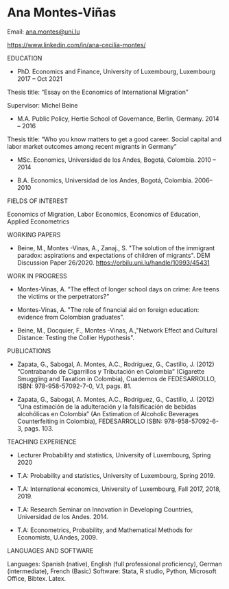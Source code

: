 # Ana Montes-Viñas
Email: ana.montes@uni.lu

https://www.linkedin.com/in/ana-cecilia-montes/

EDUCATION

- PhD. Economics and Finance, University of Luxembourg, Luxembourg 2017 – Oct 2021	

Thesis title: “Essay on the Economics of International Migration”

Supervisor: Michel Beine

- M.A. Public Policy, Hertie School of Governance, Berlin, Germany. 2014 – 2016	

Thesis title: “Who you know matters to get a good career. Social capital and labor market outcomes among recent migrants in Germany”

- MSc. Economics, Universidad de los Andes, Bogotá, Colombia. 2010 – 2014

- B.A. Economics, Universidad de los Andes, Bogotá, Colombia. 2006– 2010

FIELDS OF INTEREST

Economics of Migration, Labor Economics, Economics of Education, Applied Econometrics

WORKING PAPERS

- 	Beine, M., Montes -Vinas, A., Zanaj., S.  "The solution of the immigrant paradox: aspirations and expectations of children of migrants". DEM Discussion Paper 26/2020. https://orbilu.uni.lu/handle/10993/45431 

WORK IN PROGRESS

-	Montes-Vinas, A.   “The effect of longer school days on crime: Are teens the victims or the perpetrators?”

- Montes-Vinas, A.  "The role of financial aid on foreign education: evidence from Colombian graduates".

- Beine, M., Docquier, F., Montes -Vinas, A.,"Network Effect and Cultural Distance: Testing the Collier Hypothesis".


PUBLICATIONS
-	Zapata, G., Sabogal, A. Montes, A.C., Rodríguez, G., Castillo, J. (2012) “Contrabando de Cigarrillos y Tributación en Colombia” (Cigarette Smuggling and Taxation in Colombia), Cuadernos de FEDESARROLLO,  ISBN: 978-958-57092-7-0, V.1, pags. 81. 

-	Zapata, G., Sabogal, A. Montes, A.C., Rodríguez, G., Castillo, J. (2012) “Una estimación de la adulteración y la falsificación de bebidas alcohólicas en Colombia” (An Estimation of Alcoholic Beverages Counterfeiting in Colombia), FEDESARROLLO ISBN: 978-958-57092-6-3, pags. 103.

TEACHING EXPERIENCE

-  Lecturer Probability and statistics, University of Luxembourg, Spring 2020               

- T.A: Probability and statistics, University of Luxembourg, Spring 2019.

- T.A: International economics, University of Luxembourg, Fall 2017, 2018, 2019.

- T.A: Research Seminar on Innovation in Developing Countries, Universidad de los Andes. 2014.

- T.A: Econometrics, Probability, and Mathematical Methods for Economists, U.Andes, 2009.

LANGUAGES AND SOFTWARE

Languages: Spanish (native), English (full professional proficiency), German (intermediate), French (Basic) 
Software: Stata, R studio, Python, Microsoft Office, Bibtex. Latex.

